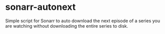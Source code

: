 # sonarr-autonext
Simple script for Sonarr to auto download the next episode of a series you are watching without downloading the entire series to disk.
